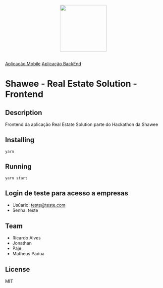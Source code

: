<p align="center">
<a href="#" alt="Shawee">
  <img src="https://realestatesolution.netlify.com/static/media/logo.5b0f9f47.png" height="150px"></a></p>

<br />
<a href="" alt="SHAWEE">Aplicação Mobile</a>
<a href="" alt="SHAWEE">Aplicação BackEnd</a>

# Shawee - Real Estate Solution - Frontend

## Description

Frontend da aplicação Real Estate Solution parte do Hackathon da Shawee

## Installing

`yarn`

## Running

`yarn start`

## Login de teste para acesso a empresas

- Usúario: teste@teste.com
- Senha: teste

## Team

- Ricardo Alves
- Jonathan 
- Paje
- Matheus Padua

## License

MIT
